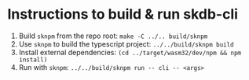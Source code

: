 # Instructions to build & run skdb-cli

1. Build `sknpm` from the repo root: `make -C ../.. build/sknpm`
2. Use `sknpm` to build the typescript project: `../../build/sknpm build`
3. Install external dependencies: `(cd ../target/wasm32/dev/npm && npm install)`
4. Run with `sknpm`: `../../build/sknpm run -- cli -- <args>`
